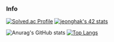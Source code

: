 ### Info


[![Solved.ac Profile](http://mazassumnida.wtf/api/v2/generate_badge?boj=yhs03043)](https://solved.ac/yhs03043/)  [![jeonghak's 42 stats](https://badge42.herokuapp.com/api/stats/jeonghak?privacyEmail=true)](https://github.com/JaeSeoKim/badge42)

![Anurag's GitHub stats](https://github-readme-stats.vercel.app/api?username=jjeonghak&theme=graywhite&show_icons=true)  [![Top Langs](https://github-readme-stats.vercel.app/api/top-langs/?username=jjeonghak)](https://github.com/anuraghazra/github-readme-stats)

<!--
**jjeonghak/jjeonghak* is a ✨ _special_ ✨ repository because its `README.md` (this file) appears on your GitHub profile.

Here are some ideas to get you started:

- 🔭 I’m currently working on ...
- 🌱 I’m currently learning ...
- 👯 I’m looking to collaborate on ...
- 🤔 I’m looking for help with ...
- 💬 Ask me about ...
- 📫 How to reach me: ...
- 😄 Pronouns: ...
- ⚡ Fun fact: ...
-->
